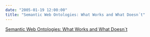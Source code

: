 ```yaml
---
date: "2005-01-19 12:00:00"
title: "Semantic Web Ontologies: What Works and What Doesn´t"
---
```


[Semantic Web Ontologies: What Works and What Doesn´t](/lemire/blog/2005/01-19-semantic-web-ontologies-what-works-and-what-doesnt-ao)

